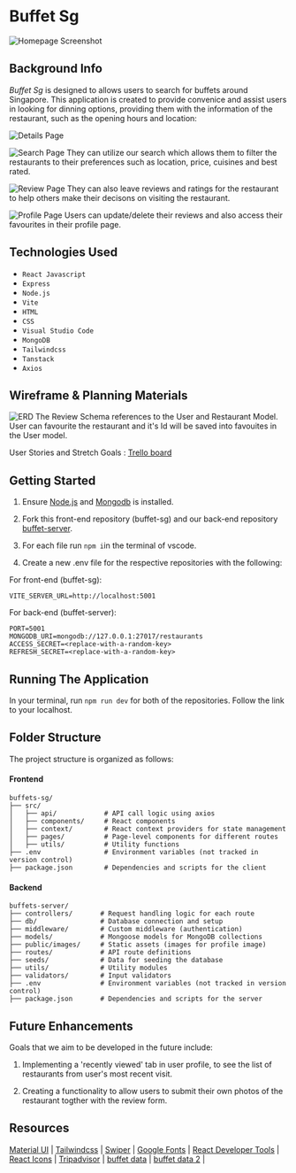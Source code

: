 # Buffet Sg

![Homepage Screenshot](public/homepage.png)

## Background Info

_Buffet Sg_ is designed to allows users to search for buffets around Singapore. This application is created to provide convenice and assist users in looking for dinning options, providing them with the information of the restaurant, such as the opening hours and location:

![Details Page](public/details-page.png)

![Search Page](public/Search.png)
They can utilize our search which allows them to filter the restaurants to their preferences such as location, price, cuisines and best rated.

![Review Page](public/review-page.png)
They can also leave reviews and ratings for the restaurant to help others make their decisons on visiting the restaurant.

![Profile Page](public/profile-page.png)
Users can update/delete their reviews and also access their favourites in their profile page.

## Technologies Used

- `React Javascript`
- `Express`
- `Node.js`
- `Vite`
- `HTML`
- `CSS`
- `Visual Studio Code`
- `MongoDB`
- `Tailwindcss`
- `Tanstack`
- `Axios`

## Wireframe & Planning Materials

![ERD](public/erd.png)
The Review Schema references to the User and Restaurant Model. User can favourite the restaurant and it's Id will be saved into favouites in the User model.

User Stories and Stretch Goals : [Trello board](https://trello.com/b/vJzdzWNm/buffets-sg)

## Getting Started

1. Ensure [Node.js](https://nodejs.org/en) and [Mongodb](https://www.mongodb.com/try/download/shell) is installed.

1. Fork this front-end repository (buffet-sg) and our back-end repository [buffet-server](https://github.com/guanjunming/buffets-server/).

1. For each file run `npm i`in the terminal of vscode.

1. Create a new .env file for the respective repositories with the following:

For front-end (buffet-sg):

```
VITE_SERVER_URL=http://localhost:5001
```

For back-end (buffet-server):

```
PORT=5001
MONGODB_URI=mongodb://127.0.0.1:27017/restaurants
ACCESS_SECRET=<replace-with-a-random-key>
REFRESH_SECRET=<replace-with-a-random-key>
```

## Running The Application

In your terminal, run `npm run dev` for both of the repositories. Follow the link to your localhost.

## Folder Structure

The project structure is organized as follows:

#### Frontend

```
buffets-sg/
├── src/
│   ├── api/            # API call logic using axios
│   ├── components/     # React components
│   ├── context/        # React context providers for state management
│   ├── pages/          # Page-level components for different routes
│   ├── utils/          # Utility functions
├── .env                # Environment variables (not tracked in version control)
├── package.json        # Dependencies and scripts for the client
```

#### Backend

```
buffets-server/
├── controllers/       # Request handling logic for each route
├── db/                # Database connection and setup
├── middleware/        # Custom middleware (authentication)
├── models/            # Mongoose models for MongoDB collections
├── public/images/     # Static assets (images for profile image)
├── routes/            # API route definitions
├── seeds/             # Data for seeding the database
├── utils/             # Utility modules
├── validators/        # Input validators
├── .env               # Environment variables (not tracked in version control)
├── package.json       # Dependencies and scripts for the server
```

## Future Enhancements

Goals that we aim to be developed in the future include:

1.  Implementing a 'recently viewed' tab in user profile, to see the list of restaurants from user's most recent visit.

1.  Creating a functionality to allow users to submit their own photos of the restaurant togther with the review form.

## Resources

[Material UI](https://mui.com/material-ui/material-icons/) | [Tailwindcss](https://tailwindcss.com/) | [Swiper](https://swiperjs.com/react) |
[Google Fonts](https://fonts.google.com/selection/embed) | [React Developer Tools](https://react.dev/learn/react-developer-tools) | [React Icons](https://react-icons.github.io/react-icons/) | [Tripadvisor](https://www.tripadvisor.com/) |
[buffet data](https://www.singsaver.com.sg/blog/28-best-all-you-can-eat-buffets-in-singapore)
| [buffet data 2](https://danielfooddiary.com/category/food/food-buffet/) |
